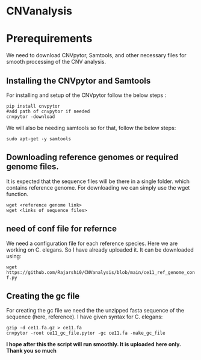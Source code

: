 # CNVanalysis

# Prerequirements

We need to download CNVpytor, Samtools, and other necessary files for smooth processing of the CNV analysis. 

## Installing the CNVpytor and Samtools

For installing and setup of the CNVpytor follow the below steps :

```
pip install cnvpytor
#add path of cnvpytor if needed
cnvpytor -download
```

We will also be needing samtools so for that, follow the below steps:
```
sudo apt-get -y samtools
```
## Downloading reference genomes or required genome files.

It is expected that the sequence files will be there in a single folder. which contains reference genome. For downloading we can simply use the wget function.

```
wget <reference genome link> 
wget <links of sequence files>
```

## need of conf file for refernce
We need a configuration file for each reference species. Here we are working on C. elegans. So I have already uploaded it. It can be downloaded using: 

```wget https://github.com/Rajarshi0/CNVanalysis/blob/main/ce11_ref_genome_conf.py```

## Creating the gc file 

For creating the gc file we need the the unzipped fasta sequence of the sequence (here, reference). I have given syntax for C. elegans: 

```
gzip -d ce11.fa.gz > ce11.fa
cnvpytor -root ce11_gc_file.pytor -gc ce11.fa -make_gc_file
```

**I hope after this the script will run smoothly. It is uploaded here only. Thank you so much**

